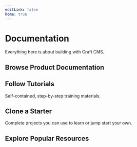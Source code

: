 ```yaml
---
editLink: false
home: true
---
```


# Documentation

Everything here is about building with Craft CMS.

## Browse Product Documentation

<div class="w-full flex -mx-2">
    <LinkPanel title="Craft CMS" subtitle="Flexible content management." link="/v3/" icon="/icons/craft.svg" />
    <LinkPanel title="Craft Commerce" subtitle="Custom, extensible ecommerce." link="/commerce/v3/" icon="/icons/commerce.svg" />
</div>

## Follow Tutorials

Self-contained, step-by-step training materials.

<IconLink title="Getting Started with Craft" subtitle="Learn the fundamentals building a simple blog." link="/tutorials/getting-started/" icon="/icons/icon-tutorial.svg" />

## Clone a Starter

Complete projects you can use to learn or jump start your own.

<div class="w-full flex -mx-2">
    <LinkPanel title="Blog Starter" subtitle="craftcms/starter-blog" link="https://github.com/craftcms/starter-blog" :repo="true" />
</div>

## Explore Popular Resources

<IconLink title="Knowledge Base" 
    subtitle="Read support articles." 
    link="https://craftcms.com/knowledge-base" 
    icon="/icons/icon-knowledge-base.svg" 
    icon-size="large" 
/>
<IconLink title="Stack Exchange" 
    subtitle="Get help and help others." 
    link="https://craftcms.stackexchange.com/" 
    icon="/icons/icon-stack-exchange.svg" 
    icon-size="large" 
/>
<IconLink title="Discord" 
    subtitle="Meet the community." 
    link="https://craftcms.com/discord" 
    icon="/icons/icon-discord.svg" 
    icon-size="large" 
/>
<IconLink title="Twitter" 
    subtitle="See the latest Craft tweets." 
    link="https://twitter.com/craftcms" 
    icon="/icons/icon-twitter.svg" 
    icon-size="large" 
/>
<IconLink title="CraftQuest" 
    subtitle="Watch video courses." 
    link="https://craftquest.com/" 
    icon="/icons/icon-generic-link.svg" 
    icon-size="large" 
/>
<IconLink title="Craft Link List" 
    subtitle="Stay in-the-know." 
    link="https://craftlinklist.com/" 
    icon="/icons/icon-generic-link.svg" 
    icon-size="large" 
/>
<IconLink title="nystudio107 Blog" 
    subtitle="Learn Craft & web dev." 
    link="https://nystudio107.com/blog" 
    icon="/icons/icon-nystudio107.svg" 
    icon-size="large" 
/>
